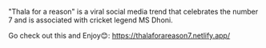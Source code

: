 "Thala for a reason" is a viral social media trend that celebrates the number 7 and is associated with cricket legend MS Dhoni. 

Go check out this and Enjoy😊: https://thalaforareason7.netlify.app/
